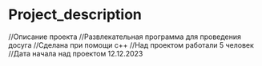 # Project_description
//Описание проекта
//Развлекательная программа для проведения досуга
//Сделана при помощи c++
//Над проектом работали 5 человек
//Дата начала над проектом 12.12.2023
